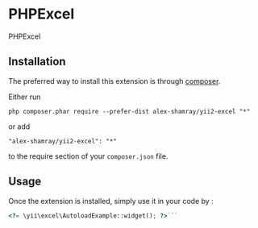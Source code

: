 PHPExcel
========
PHPExcel

Installation
------------

The preferred way to install this extension is through [composer](http://getcomposer.org/download/).

Either run

```
php composer.phar require --prefer-dist alex-shamray/yii2-excel "*"
```

or add

```
"alex-shamray/yii2-excel": "*"
```

to the require section of your `composer.json` file.


Usage
-----

Once the extension is installed, simply use it in your code by  :

```php
<?= \yii\excel\AutoloadExample::widget(); ?>```